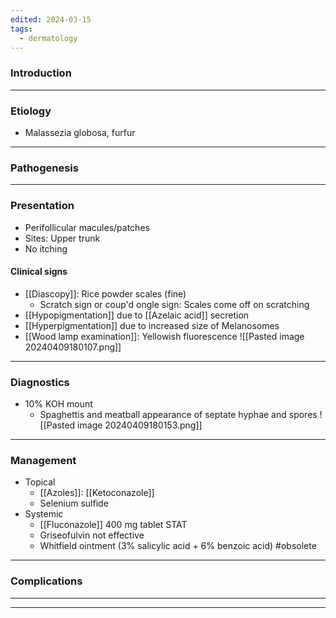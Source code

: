 ```yaml
---
edited: 2024-03-15
tags:
  - dermatology
---
```

### Introduction


---
### Etiology
- Malassezia globosa, furfur

---
### Pathogenesis


---
### Presentation
- Perifollicular macules/patches 
- Sites: Upper trunk
- No itching 
#### Clinical signs
- [[Diascopy]]: Rice powder scales (fine)
	- Scratch sign or coup'd ongle sign: Scales come off on scratching
- [[Hypopigmentation]] due to [[Azelaic acid]] secretion
- [[Hyperpigmentation]] due to increased size of Melanosomes 
- [[Wood lamp examination]]: Yellowish fluorescence 
![[Pasted image 20240409180107.png]]

---
### Diagnostics
- 10% KOH mount
	- Spaghettis and meatball appearance of septate hyphae and spores 
![[Pasted image 20240409180153.png]]
---
### Management
- Topical
	- [[Azoles]]: [[Ketoconazole]]
	- Selenium sulfide
- Systemic
	- [[Fluconazole]] 400 mg tablet STAT
	- Griseofulvin not effective
	- Whitfield ointment (3% salicylic acid + 6% benzoic acid) #obsolete 

---

### Complications


---


---
